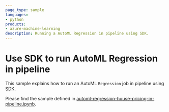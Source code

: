 ```yaml
---
page_type: sample
languages:
- python
products:
- azure-machine-learning
description: Running a AutoML Regression in pipeline using SDK.
---
```


# Use SDK to run AutoML Regression in pipeline
This sample explains how to run an AutoML `Regression` job in pipeline using SDK.

Please find the sample defined in [automl-regression-house-pricing-in-pipeline.ipynb](automl-regression-house-pricing-in-pipeline.ipynb).
